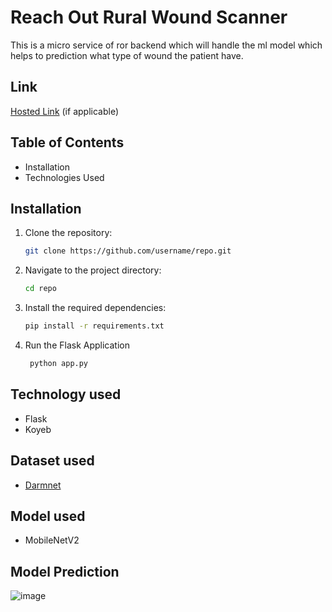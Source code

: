 # Reach Out Rural Wound Scanner

This is a micro service of ror backend which will handle the ml model which helps to prediction what type of wound the patient have.

## Link

[Hosted Link](https://invisible-fredrika-koyeb-cibiyanna-organization-af4ed798.koyeb.app/) (if applicable)

## Table of Contents

- Installation
- Technologies Used

## Installation

1. Clone the repository:
    ```bash
    git clone https://github.com/username/repo.git
    ```
2. Navigate to the project directory:
    ```bash
    cd repo
    ```
3. Install the required dependencies:
    ```bash
    pip install -r requirements.txt
    ```
4. Run the Flask Application
   ```bash
    python app.py
   ```

## Technology used

- Flask
- Koyeb

## Dataset used

- [Darmnet](https://www.kaggle.com/datasets/shubhamgoel27/dermnet)

## Model used

- MobileNetV2

## Model Prediction

![image](https://github.com/user-attachments/assets/f2e08879-d493-421d-9298-49470b2bd59a)

